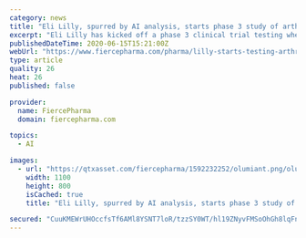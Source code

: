 ```yaml
---
category: news
title: "Eli Lilly, spurred by AI analysis, starts phase 3 study of arthritis med Olumiant in COVID-19"
excerpt: "Eli Lilly has kicked off a phase 3 clinical trial testing whether Olumiant can cut the rate of death or the need for ventilation or other oxygen support in 400 hospitalized COVID-19 patients. The company-sponsored trial follows an NIH study combining the JAK inhibitor with Gilead's remdesivir."
publishedDateTime: 2020-06-15T15:21:00Z
webUrl: "https://www.fiercepharma.com/pharma/lilly-starts-testing-arthritis-med-olumiant-covid-19-alongside-antibody-works"
type: article
quality: 26
heat: 26
published: false

provider:
  name: FiercePharma
  domain: fiercepharma.com

topics:
  - AI

images:
  - url: "https://qtxasset.com/fiercepharma/1592232252/olumiant.png/olumiant.png?9LdbplxSLG31MDzkVEsTxs5LhSm8bwtZ"
    width: 1100
    height: 800
    isCached: true
    title: "Eli Lilly, spurred by AI analysis, starts phase 3 study of arthritis med Olumiant in COVID-19"

secured: "CuuKMEWrUHOccfsTf6AMl8YSNT7loR/tzzSY0WT/hl19ZNyvFMSoOhGh8lqFnGsWuLSNfVInx7tCoaD/p338PbsfYbL/BwcvMU45L37EPjv/0BcTv3MsWzC2FtqrpFKqSiVCjnHUbx5jmBSlDDcnJCxlpSrdHveJtgjR22mpSJ5/ng8sn4bH1Pd7ZwEAvTWUDpzLS69PVAEpqL8RYCHingt406vXdnCUA+Wu0cO9G0piBfbJEm2yQUQK+lodNdOGC2txVy4D6bDZ3PCvb1OehwwEojAvh2JkVzL2WQ15aa4tMb14hGG0RKxU1IdQ95EDt+hfJu7BTvUwMeQtJzDD/Q==;msoVaaQY4Itl9v3M4JDD3Q=="
---
```



